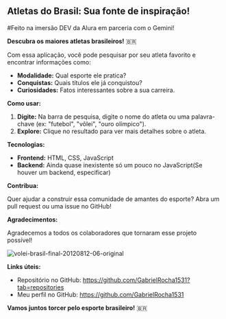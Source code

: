 ## Atletas do Brasil: Sua fonte de inspiração! 

#Feito na imersão DEV da Alura em parceria com o Gemini!

**Descubra os maiores atletas brasileiros!** 🇧🇷

Com essa aplicação, você pode pesquisar por seu atleta favorito e encontrar informações como:

* **Modalidade:** Qual esporte ele pratica?
* **Conquistas:** Quais títulos ele já conquistou?
* **Curiosidades:** Fatos interessantes sobre a sua carreira.

**Como usar:**

1. **Digite:** Na barra de pesquisa, digite o nome do atleta ou uma palavra-chave (ex: "futebol", "vôlei", "ouro olímpico").
2. **Explore:** Clique no resultado para ver mais detalhes sobre o atleta.

**Tecnologias:**

* **Frontend:** HTML, CSS, JavaScript
* **Backend:** Ainda quase inexistente só um pouco no JavaScript(Se houver um backend, especificar)

**Contribua:**

Quer ajudar a construir essa comunidade de amantes do esporte? Abra um pull request ou uma issue no GitHub!

**Agradecimentos:**

Agradecemos a todos os colaboradores que tornaram esse projeto possível!

![volei-brasil-final-20120812-06-original](https://github.com/user-attachments/assets/a7a9f49d-e48d-44ae-992f-d911a2670976)

**Links úteis:**

* Repositório no GitHub: https://github.com/GabrielRocha1531?tab=repositories
* Meu perfil no GitHub: https://github.com/GabrielRocha1531

**Vamos juntos torcer pelo esporte brasileiro!** 🇧🇷
